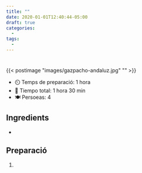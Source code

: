 ```yaml
---
title: ""
date: 2020-01-01T12:40:44-05:00
draft: true 
categories: 
  -  
tags: 
  -  
---
```


#  

{{< postimage "images/gazpacho-andaluz.jpg" "" >}}


- ⏲️  Temps de preparació: 1 hora 
- 🍳 Tiempo total: 1 hora 30 min 
- 🍽️ Persoeas: 4       

## Ingredients

-  

## Preparació

1.  


